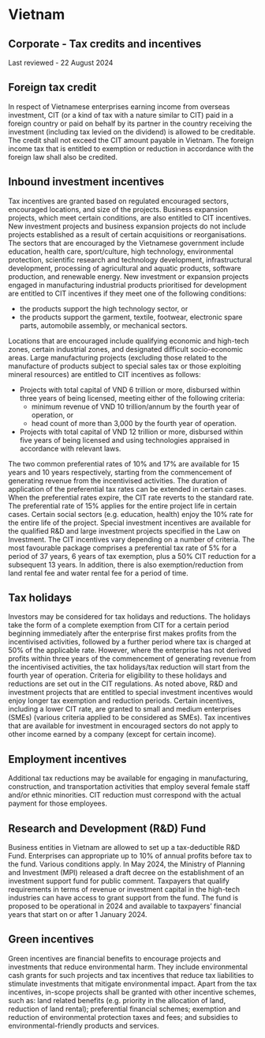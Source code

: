 # Vietnam
## Corporate - Tax credits and incentives
Last reviewed - 22 August 2024
## Foreign tax credit
In respect of Vietnamese enterprises earning income from overseas investment, CIT (or a kind of tax with a nature similar to CIT) paid in a foreign country or paid on behalf by its partner in the country receiving the investment (including tax levied on the dividend) is allowed to be creditable. The credit shall not exceed the CIT amount payable in Vietnam.
The foreign income tax that is entitled to exemption or reduction in accordance with the foreign law shall also be credited.
## Inbound investment incentives
Tax incentives are granted based on regulated encouraged sectors, encouraged locations, and size of the projects. Business expansion projects, which meet certain conditions, are also entitled to CIT incentives. New investment projects and business expansion projects do not include projects established as a result of certain acquisitions or reorganisations.
The sectors that are encouraged by the Vietnamese government include education, health care, sport/culture, high technology, environmental protection, scientific research and technology development, infrastructural development, processing of agricultural and aquatic products, software production, and renewable energy.
New investment or expansion projects engaged in manufacturing industrial products prioritised for development are entitled to CIT incentives if they meet one of the following conditions:
  * the products support the high technology sector, or
  * the products support the garment, textile, footwear, electronic spare parts, automobile assembly, or mechanical sectors.


Locations that are encouraged include qualifying economic and high-tech zones, certain industrial zones, and designated difficult socio-economic areas. 
Large manufacturing projects (excluding those related to the manufacture of products subject to special sales tax or those exploiting mineral resources) are entitled to CIT incentives as follows:
  * Projects with total capital of VND 6 trillion or more, disbursed within three years of being licensed, meeting either of the following criteria: 
    * minimum revenue of VND 10 trillion/annum by the fourth year of operation, or
    * head count of more than 3,000 by the fourth year of operation.
  * Projects with total capital of VND 12 trillion or more, disbursed within five years of being licensed and using technologies appraised in accordance with relevant laws.


The two common preferential rates of 10% and 17% are available for 15 years and 10 years respectively, starting from the commencement of generating revenue from the incentivised activities. The duration of application of the preferential tax rates can be extended in certain cases. When the preferential rates expire, the CIT rate reverts to the standard rate. The preferential rate of 15% applies for the entire project life in certain cases. Certain social sectors (e.g. education, health) enjoy the 10% rate for the entire life of the project.
Special investment incentives are available for the qualified R&D and large investment projects specified in the Law on Investment. The CIT incentives vary depending on a number of criteria. The most favourable package comprises a preferential tax rate of 5% for a period of 37 years, 6 years of tax exemption, plus a 50% CIT reduction for a subsequent 13 years. In addition, there is also exemption/reduction from land rental fee and water rental fee for a period of time.
## Tax holidays
Investors may be considered for tax holidays and reductions. The holidays take the form of a complete exemption from CIT for a certain period beginning immediately after the enterprise first makes profits from the incentivised activities, followed by a further period where tax is charged at 50% of the applicable rate. However, where the enterprise has not derived profits within three years of the commencement of generating revenue from the incentivised activities, the tax holidays/tax reduction will start from the fourth year of operation.
Criteria for eligibility to these holidays and reductions are set out in the CIT regulations.
As noted above, R&D and investment projects that are entitled to special investment incentives would enjoy longer tax exemption and reduction periods.
Certain incentives, including a lower CIT rate, are granted to small and medium enterprises (SMEs) (various criteria applied to be considered as SMEs). 
Tax incentives that are available for investment in encouraged sectors do not apply to other income earned by a company (except for certain income).
## Employment incentives
Additional tax reductions may be available for engaging in manufacturing, construction, and transportation activities that employ several female staff and/or ethnic minorities. CIT reduction must correspond with the actual payment for those employees.
## Research and Development (R&D) Fund
Business entities in Vietnam are allowed to set up a tax-deductible R&D Fund. Enterprises can appropriate up to 10% of annual profits before tax to the fund. Various conditions apply.
In May 2024, the Ministry of Planning and Investment (MPI) released a draft decree on the establishment of an investment support fund for public comment.
Taxpayers that qualify requirements in terms of revenue or investment capital in the high-tech industries can have access to grant support from the fund. The fund is proposed to be operational in 2024 and available to taxpayers’ financial years that start on or after 1 January 2024.
## Green incentives
Green incentives are financial benefits to encourage projects and investments that reduce environmental harm. They include environmental cash grants for such projects and tax incentives that reduce tax liabilities to stimulate investments that mitigate environmental impact.
Apart from the tax incentives, in-scope projects shall be granted with other incentive schemes, such as: land related benefits (e.g. priority in the allocation of land, reduction of land rental); preferential financial schemes; exemption and reduction of environmental protection taxes and fees; and subsidies to environmental-friendly products and services.

